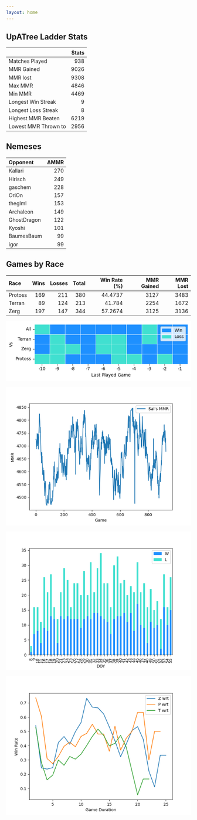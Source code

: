 ```yaml
---
layout: home
---
```


## UpATree Ladder Stats

|                      |   Stats |
|:---------------------|--------:|
| Matches Played       |     938 |
| MMR Gained           |    9026 |
| MMR lost             |    9308 |
| Max MMR              |    4846 |
| Min MMR              |    4469 |
| Longest Win Streak   |       9 |
| Longest Loss Streak  |       8 |
| Highest MMR Beaten   |    6219 |
| Lowest MMR Thrown to |    2956 |

## Nemeses

| Opponent    |   ΔMMR |
|:------------|-------:|
| Kallari     |    270 |
| Hirisch     |    249 |
| gaschem     |    228 |
| OriOn       |    157 |
| theglml     |    153 |
| Archaleon   |    149 |
| GhostDragon |    122 |
| Kyoshi      |    101 |
| BaumesBaum  |     99 |
| igor        |     99 |

## Games by Race

| Race    |   Wins |   Losses |   Total |   Win Rate (%) |   MMR Gained |   MMR Lost |
|:--------|-------:|---------:|--------:|---------------:|-------------:|-----------:|
| Protoss |    169 |      211 |     380 |        44.4737 |         3127 |       3483 |
| Terran  |     89 |      124 |     213 |        41.784  |         2254 |       1672 |
| Zerg    |    197 |      147 |     344 |        57.2674 |         3125 |       3136 |

![Games by Race](./assets/gm_hist.png)

![Sal's MMR](./assets/MMR.png)

![Daily Stats](./assets/daily.png)

![Win Rate vs Time](./assets/r_wrt.png)

